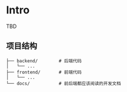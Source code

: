 # Intro

TBD

## 项目结构

```
├── backend/        # 后端代码
│   └── ...
├── frontend/       # 前端代码
│   └── ...
└── docs/           # 前后端都应该阅读的开发文档
```